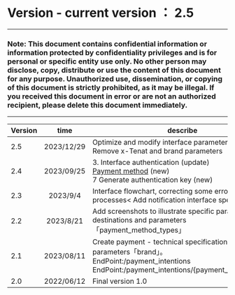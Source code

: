 # Version    -    current version ： 2.5
_________________
### Note: This document contains confidential information or information protected by confidentiality privileges and is for personal or specific entity use only. No other person may disclose, copy, distribute or use the content of this document for any purpose. Unauthorized use, dissemination, or copying of this document is strictly prohibited, as it may be illegal. If you received this document in error or are not an authorized recipient, please delete this document immediately.



_________________
 
| Version      | time | describe                       |Updater|
| ------ | :-----------: | -------------------------------------------|-----     |   
| 2.5     |   2023/12/29    |Optimize and modify interface parameters<br>Remove x-Tenat and brand parameters|Wayne.Wang|
| 2.4     |   2023/09/25     |3. Interface authentication (update)<br>[Payment method](../APIdocumentationdescription.md) (new)<br>7 Generate authentication key (new)|Wayne.Wang|
| 2.3     |   2023/9/4    |Interface flowchart, correcting some erroneous processes< Add notification interface specification.|Wayne.Wang|
| 2.2     |   2023/8/21    |Add screenshots to illustrate specific parameter destinations and parameters「payment_method_types」|Wayne.Wang|
| 2.1     |   2023/08/11    |Create payment - technical specifications, add parameters「brand」。<br>EndPoint:/payment_intentions<br>EndPoint:/payment_intentions/{payment_intentions_id}|Wayne.Wang|
| 2.0     |   2022/06/12    |Final version 1.0|Denny Pujo|

